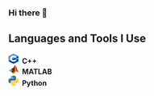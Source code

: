 ### Hi there 👋
## Languages and Tools I Use
<img src="image/Cpp.png" width="20" height="20">&ensp;__C++__<br>
<img src="image/matlab.png" width="20">&ensp;__MATLAB__<br>
<img src="image/python.png" width="20">&ensp;__Python__<br>
